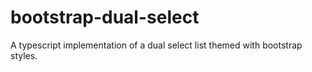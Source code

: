 # bootstrap-dual-select
A typescript implementation of a dual select list themed with bootstrap styles.
